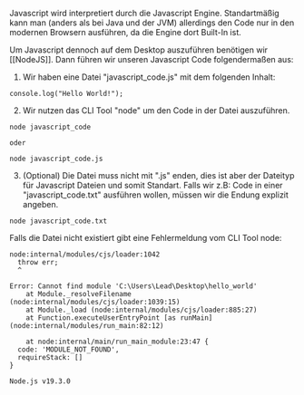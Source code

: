Javascript wird interpretiert durch die Javascript Engine. Standartmäßig kann man (anders als bei Java und der JVM) allerdings den Code nur in den modernen Browsern ausführen, da die Engine dort Built-In ist.

Um Javascript dennoch auf dem Desktop auszuführen benötigen wir [[NodeJS]].
Dann führen wir unseren Javascript Code folgendermaßen aus:

1) Wir haben eine Datei "javascript_code.js" mit dem folgenden Inhalt:

```shell
console.log("Hello World!");
```

2) Wir nutzen das CLI Tool "node" um den Code in der Datei auszuführen.

```shell
node javascript_code

oder

node javascript_code.js
```

3) (Optional) Die Datei muss nicht mit ".js" enden, dies ist aber der Dateityp für Javascript Dateien und somit Standart. Falls wir z.B: Code in einer "javascript_code.txt" ausführen wollen, müssen wir die Endung explizit angeben.

```shell
node javascript_code.txt
```

Falls die Datei nicht existiert gibt eine Fehlermeldung vom CLI Tool node:

```shell
node:internal/modules/cjs/loader:1042                                                    
  throw err;                                                                             
  ^                                                                                      
                                                                                         
Error: Cannot find module 'C:\Users\Lead\Desktop\hello_world'                            
    at Module._resolveFilename (node:internal/modules/cjs/loader:1039:15)                
    at Module._load (node:internal/modules/cjs/loader:885:27)                            
    at Function.executeUserEntryPoint [as runMain] (node:internal/modules/run_main:82:12)
                                                                                         
    at node:internal/main/run_main_module:23:47 {                                        
  code: 'MODULE_NOT_FOUND',                                                              
  requireStack: []                                                                       
}                                                                                        
                                                                                         
Node.js v19.3.0                                                                          
```